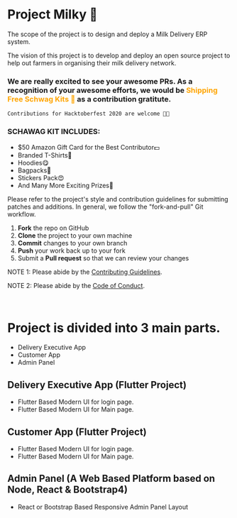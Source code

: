 # Project Milky 🥛

The scope of the project is to design and deploy a Milk Delivery ERP system.

The vision of this project is to develop and deploy an open source project to help out farmers in organising their milk delivery network.

### We are really excited to see your awesome PRs. As a recognition of your awesome efforts, we would be <span style="color:orange;">Shipping Free Schwag Kits 🎁</span> as a contribution gratitute.

`Contributions for Hacktoberfest 2020 are welcome 🎉🎉`

### SCHAWAG KIT INCLUDES:
- $50 Amazon Gift Card for the Best Contributor💵
- Branded T-Shirts👕
- Hoodies😋
- Bagpacks🎒
- Stickers Pack😍
- And Many More Exciting Prizes🎁

Please refer to the project's style and contribution guidelines for submitting patches and additions. In general, we follow the "fork-and-pull" Git workflow.

 1. **Fork** the repo on GitHub
 2. **Clone** the project to your own machine
 3. **Commit** changes to your own branch
 4. **Push** your work back up to your fork
 5. Submit a **Pull request** so that we can review your changes

NOTE 1: Please abide by the [Contributing Guidelines](https://github.com/Webwiznitr/MilkERP/blob/master/CONTRIBUTING.md).

NOTE 2: Please abide by the [Code of Conduct](https://github.com/Webwiznitr/MilkERP/blob/master/CODE_OF_CONDUCT.md).

<br>

# Project is divided into 3 main parts.
- Delivery Executive App
- Customer App
- Admin Panel

## Delivery Executive App (Flutter Project)
- Flutter Based Modern UI for login page.
- Flutter Based Modern UI for Main page.

## Customer App (Flutter Project)
- Flutter Based Modern UI for login page.
- Flutter Based Modern UI for Main page.

## Admin Panel (A Web Based Platform based on Node, React & Bootstrap4)
- React or Bootstrap Based Responsive Admin Panel Layout
